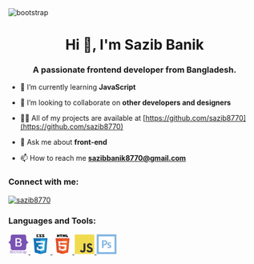 
<img src="https://www.canva.com/design/DAFAvsZUI3w/eSszfF4yPEAOyOostoJWdA/view?utm_content=DAFAvsZUI3w&utm_campaign=celebratory_first_publish&utm_medium=link&utm_source=celebratory_first_publish" alt="bootstrap" width="40" height="40"/>
<h1 align="center">Hi 👋, I'm Sazib Banik</h1>
<h3 align="center">A passionate frontend developer from Bangladesh.</h3>

- 🌱 I’m currently learning **JavaScript**

- 👯 I’m looking to collaborate on **other developers and designers**

- 👨‍💻 All of my projects are available at [https://github.com/sazib8770](https://github.com/sazib8770)

- 💬 Ask me about **front-end**

- 📫 How to reach me **sazibbanik8770@gmail.com**

<h3 align="left">Connect with me:</h3>
<p align="left">
<a href="https://fb.com/sazib8770" target="blank"><img align="center" src="https://raw.githubusercontent.com/rahuldkjain/github-profile-readme-generator/master/src/images/icons/Social/facebook.svg" alt="sazib8770" height="30" width="40" /></a>
</p>

<h3 align="left">Languages and Tools:</h3>
<p align="left"> <a href="https://getbootstrap.com" target="_blank" rel="noreferrer"> <img src="https://raw.githubusercontent.com/devicons/devicon/master/icons/bootstrap/bootstrap-plain-wordmark.svg" alt="bootstrap" width="40" height="40"/> </a> <a href="https://www.w3schools.com/css/" target="_blank" rel="noreferrer"> <img src="https://raw.githubusercontent.com/devicons/devicon/master/icons/css3/css3-original-wordmark.svg" alt="css3" width="40" height="40"/> </a> <a href="https://www.w3.org/html/" target="_blank" rel="noreferrer"> <img src="https://raw.githubusercontent.com/devicons/devicon/master/icons/html5/html5-original-wordmark.svg" alt="html5" width="40" height="40"/> </a> <a href="https://developer.mozilla.org/en-US/docs/Web/JavaScript" target="_blank" rel="noreferrer"> <img src="https://raw.githubusercontent.com/devicons/devicon/master/icons/javascript/javascript-original.svg" alt="javascript" width="40" height="40"/> </a> <a href="https://www.photoshop.com/en" target="_blank" rel="noreferrer"> <img src="https://raw.githubusercontent.com/devicons/devicon/master/icons/photoshop/photoshop-line.svg" alt="photoshop" width="40" height="40"/> </a> </p>
